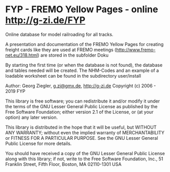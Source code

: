FYP - FREMO Yellow Pages - online http://g-zi.de/FYP
==================================
Online database for model railroading for all tracks.

A presentation and documentation of the FREMO Yellow Pages 
for creating freight cards like they are used at FREMO meetings 
(http://www.fremo-net.eu/318.html) are stored in the subfolder Doku

By starting the first time (or when the database is not found), the database 
and tables needed will be created. The NHM-Codes and an example of 
a loadable worksheet can be found in the subdirectory user/install

Author: Georg Ziegler, g.zi@gmx.de, http://g-zi.de
Copyright (c) 2006 - 2019 FYP

This library is free software; you can redistribute it and/or
modify it under the terms of the GNU Lesser General Public
License as published by the Free Software Foundation; either
version 2.1 of the License, or (at your option) any later version.

This library is distributed in the hope that it will be useful,
but WITHOUT ANY WARRANTY; without even the implied warranty of
MERCHANTABILITY or FITNESS FOR A PARTICULAR PURPOSE.  See the GNU
Lesser General Public License for more details.

You should have received a copy of the GNU Lesser General Public
License along with this library; if not, write to the Free Software
Foundation, Inc., 51 Franklin Street, Fifth Floor, Boston, MA  02110-1301  USA
